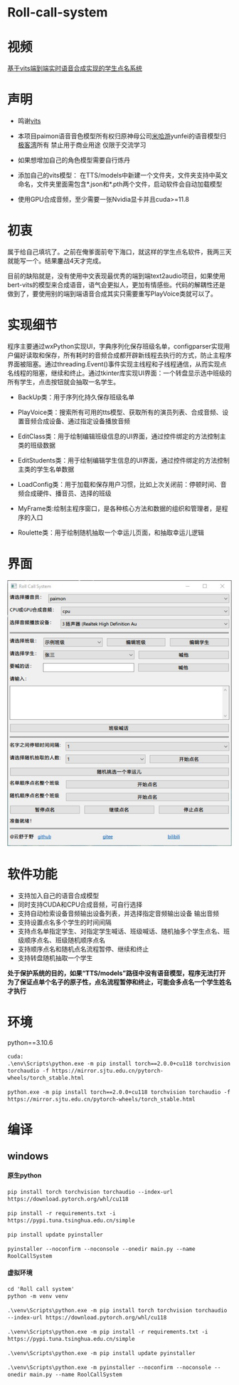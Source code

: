 # Roll-call-system

<!-- 基于vits端到端语音合成实现的学生点名系统 -->

# 视频

<a href="https://www.bilibili.com/video/BV1eM411S75m/">基于vits端到端实时语音合成实现的学生点名系统</a>

# 声明

- 鸣谢<a href="https://github.com/CjangCjengh/vits.git">vits</a>

- 本项目paimon语音音色模型所有权归原神母公司<a href="https://www.mihoyo.com/">米哈游</a>yunfei的语音模型归<a href="https://space.bilibili.com/25876945/">极客湾</a>所有 禁止用于商业用途 仅限于交流学习

- 如果想增加自己的角色模型需要自行炼丹

- 添加自己的vits模型：
在TTS/models中新建一个文件夹，文件夹支持中英文命名，文件夹里面需包含*.json和*.pth两个文件，启动软件会自动加载模型

- 使用GPU合成音频，至少需要一张Nvidia显卡并且cuda>=11.8

# 初衷

属于给自己填坑了。之前在俺爹面前夸下海口，就这样的学生点名软件，我两三天就能写一个。结果鏖战4天才完成。

目前的缺陷就是，没有使用中文表现最优秀的端到端text2audio项目，如果使用bert-vits的模型来合成语音，语气会更拟人，更加有情感些。代码的解耦性还是做到了，要使用别的端到端语音合成其实只需要重写PlayVoice类就可以了。

# 实现细节

程序主要通过wxPython实现UI，字典序列化保存班级名单，configparser实现用户偏好读取和保存，所有耗时的音频合成都开辟新线程去执行的方式，防止主程序界面被阻塞。通过threading.Event()事件实现主线程和子线程通信，从而实现点名线程的阻塞，继续和终止。通过tkinter库实现UI界面：一个转盘显示选中班级的所有学生，点击按钮就会抽取一名学生。

- BackUp类：用于序列化持久保存班级名单

- PlayVoice类：搜索所有可用的tts模型、获取所有的演员列表、合成音频、设置音频合成设备、通过指定设备播放音频

- EditClass类：用于绘制编辑班级信息的UI界面，通过控件绑定的方法控制主类的班级数据

- EditStudents类：用于绘制编辑学生信息的UI界面，通过控件绑定的方法控制主类的学生名单数据

- LoadConfig类：用于加载和保存用户习惯，比如上次关闭前：停顿时间、音频合成硬件、播音员、选择的班级

- MyFrame类:绘制主程序窗口，是各种核心方法和数据的组织和管理者，是程序的入口

- Roulette类：用于绘制随机抽取一个幸运儿页面，和抽取幸运儿逻辑

# 界面

<p align="center"> <div align="middle"><img src="./resources/Snipaste_2023-11-07_20-43-09.jpg" alt="202310141456515" width="720" height=""></div></p>



# 软件功能

- 支持加入自己的语音合成模型
- 同时支持CUDA和CPU合成音频，可自行选择
- 支持自动检索设备音频输出设备列表，并选择指定音频输出设备
输出音频
- 支持设置点名多个学生的时间间隔
- 支持点名单指定学生、对指定学生喊话、班级喊话、随机抽多个学生点名、班级顺序点名、班级随机顺序点名
- 支持顺序点名和随机点名流程暂停、继续和终止
- 支持转盘随机抽取一个学生

**处于保护系统的目的，如果“TTS/models”路径中没有语音模型，程序无法打开**
**为了保证点单个名子的原子性，点名流程暂停和终止，可能会多点名一个学生姓名才执行**


# 环境

python==3.10.6

```
cuda:
.\env\Scripts\python.exe -m pip install torch==2.0.0+cu118 torchvision torchaudio -f https://mirror.sjtu.edu.cn/pytorch-wheels/torch_stable.html

python.exe -m pip install torch==2.0.0+cu118 torchvision torchaudio -f https://mirror.sjtu.edu.cn/pytorch-wheels/torch_stable.html

```
<!-- cpu:
.\env\Scripts\python.exe -m pip install torch torchvision torchaudio -i https://pypi.tuna.tsinghua.edu.cn/simple

python.exe -m pip install torch torchvision torchaudio -i https://pypi.tuna.tsinghua.edu.cn/simple -->

# 编译

## windows


#### 原生python

```
pip install torch torchvision torchaudio --index-url https://download.pytorch.org/whl/cu118

pip install -r requirements.txt -i https://pypi.tuna.tsinghua.edu.cn/simple

pip install update pyinstaller

pyinstaller --noconfirm --noconsole --onedir main.py --name RoolCallSystem
```

#### 虚拟环境

```
cd 'Roll call system'
python -m venv venv

.\venv\Scripts\python.exe -m pip install torch torchvision torchaudio --index-url https://download.pytorch.org/whl/cu118

.\venv\Scripts\python.exe -m pip install -r requirements.txt -i https://pypi.tuna.tsinghua.edu.cn/simple

.\venv\Scripts\python.exe -m pip install update pyinstaller

.\venv\Scripts\python.exe -m pyinstaller --noconfirm --noconsole --onedir main.py --name RoolCallSystem
```



<!-- .\env\Scripts\python.exe pyinstaller --noconsole main.py --name RoolCallSystem -->
<!-- 
## Linux

```
cd Roll-call-system
python3 -m venv venv  # 创建虚拟环境
source venv/bin/activate  # 激活虚拟环境

pip3 install torch torchvision torchaudio --index-url https://download.pytorch.org/whl/cu118  # 安装pytorch

pip3 install torch torchvision torchaudio --index-url https://download.pytorch.org/whl/cu118

pip3 install -r requirements.txt -i https://pypi.tuna.tsinghua.edu.cn/simple

pip3 install update pyinstaller

pyinstaller --noconfirm --noconsole --onedir main.py --name RoolCallSystem
```

```
cd Roll-call-system
python3 -m venv venv  # 创建虚拟环境
source venv/bin/activate  # 激活虚拟环境

sudo -H pip3 install torch torchvision torchaudio --index-url https://download.pytorch.org/whl/cu118

.\venv\Scripts\python.exe -m pip install torch torchvision torchaudio --index-url https://download.pytorch.org/whl/cu118

.\venv\Scripts\python.exe -m pip install -r requirements.txt -i https://pypi.tuna.tsinghua.edu.cn/simple

pip install update pyinstaller

pyinstaller --noconfirm --noconsole --onedir main.py --name RoolCallSystem
``` -->
